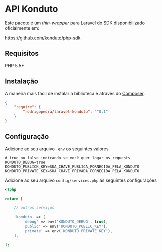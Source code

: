 # API Konduto

Este pacote é um *thin-wrapper* para Laravel do SDK disponibilizado oficialmente em:

https://github.com/konduto/php-sdk

## Requisitos

PHP 5.5+

## Instalação

A maneira mais fácil de instalar a biblioteca é através do [Composer](http://getcomposer.org/).

```JSON
{
    "require": {
        "rodrigopedra/laravel-konduto": "^0.1"
    }
}
```

## Configuração

Adicione ao seu arquivo `.env` os seguintes valores

```
# true ou false indicando se você quer logar os requests
KONDUTO_DEBUG=true 
KONDUTO_PUBLICK_KEY=SUA_CHAVE_PUBLICA_FORNECIDA_PELA_KONDUTO
KONDUTO_PRIVATE_KEY=SUA_CHAVE_PRIVADA_FORNECIDA_PELA_KONDUTO
```

Adicione ao seu arquivo `config/services.php` as seguintes configurações

```php
<?php
    
return [

    // outros serviços
    
    'konduto' => [
        'debug' => env('KONDUTO_DEBUG', true),
        'public' => env('KONDUTO_PUBLIC_KEY'),
        'private' => env('KONDUTO_PRIVATE_KEY'),
    ],

];
```
